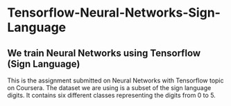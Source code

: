 # Tensorflow-Neural-Networks-Sign-Language

## We train Neural Networks using Tensorflow (Sign Language)

This is the assignment submitted on Neural Networks with Tensorflow topic on Coursera. 
The dataset we are using is a subset of the sign language digits. It contains six different classes representing the digits from 0 to 5.

